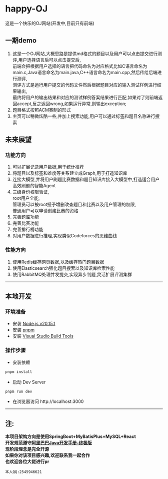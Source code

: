 # happy-OJ
这是一个快乐的OJ网站(开发中,目前只有前端)

## 一期demo
1. 这是一个OJ网站,大概思路是提供md格式的题目以及用户可以点击提交进行测评,用户选择语言后可以点击提交后,  
   前端会把根据用户选择的语言把代码命名为对应格式比如C语言命名为main.c,Java语言命名为main.java,C++语言命名为main.cpp,然后传给后端进行测评,  
   测评方式是运行用户提交的代码文件然后根据题目对应的输入测试样例进行结果输出,  
   最终将用户的输出结果和对应的测试样例答案结果进行匹配,如果对了则前端返回accept,反之返回wrong,如果运行异常,则输出exception;  
2. 题目格式按照ACM赛制的形式
3. 主页可以稍微炫酷一些,并加上搜索功能,用户可以通过标签和题目名称进行搜索

## 未来展望
### 功能方向
1. 可以扩展记录用户数据,用于统计推荐
2. 将题目以及标签和难度等关系建立成Graph,用于打造知识库
3. 连接大模型,并将用户刷题比赛数据和题目知识库接入大模型中,打造适合用户高效刷题的智能Agent
4. 三级身份权限验证,  
   root用户全能,  
   管理员可以被root授予增删改查题目和比赛以及用户管理的权限,  
   普通用户可以申请创建比赛的资格  
6. 完善题库功能
7. 完善比赛功能
8. 完善排行榜功能
9. 对用户数据进行推理,实现类似Codeforces的思维曲线

### 性能方向
1. 使用Redis缓存网页数据,以及缓存热门题目数据
2. 使用Elasticsearch强化题目搜索以及知识库检索性能
3. 使用RabbitMQ处理并发提交,实现异步判题,灵活扩展评测集群

---

## 本地开发

### 环境准备

- 安装 [Node.js  v20.15.1](https://nodejs.org/en)
- 安装 [pnpm](https://pnpm.io/installation)
- 安装 [Visual Studio Build Tools](https://visualstudio.microsoft.com/zh-hans/visual-cpp-build-tools/)

### 操作步骤

- 安装依赖

```sh
pnpm install
```

- 启动 Dev Server

```sh
pnpm run dev
```

- 在浏览器访问 http://localhost:3000

---

## 注:
**本项目架构方向是使用SpringBoot+MyBatisPlus+MySQL+React**  
**开发规范遵守[阿里巴巴Java开发手册-终极版](https://github.com/alibaba/p3c)**  
**现阶段理念是完全开源**  
**如果你对该项目感兴趣,欢迎联系我一起合作**  
**也欢迎各位大佬进行pr**  

`本人QQ:2545946621`

